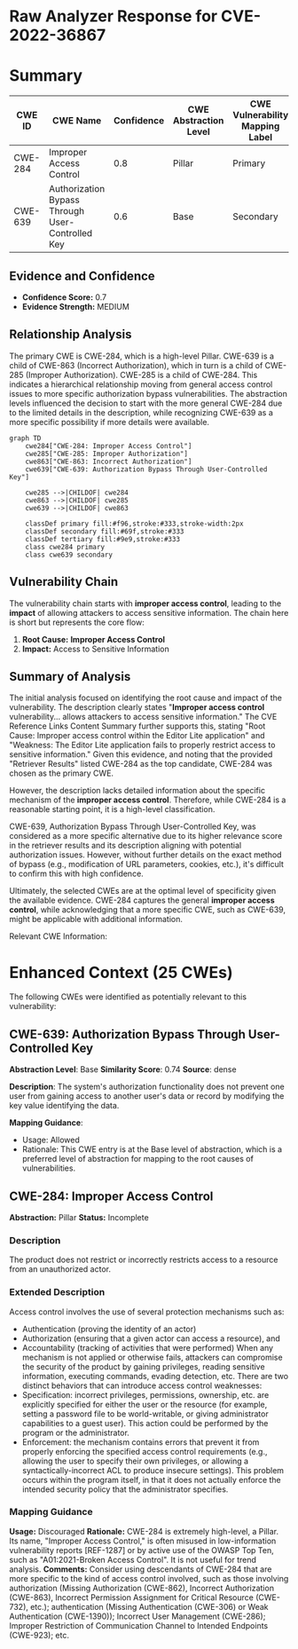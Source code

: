 # Raw Analyzer Response for CVE-2022-36867

# Summary
| CWE ID | CWE Name | Confidence | CWE Abstraction Level | CWE Vulnerability Mapping Label | CWE-Vulnerability Mapping Notes |
|---|---|---|---|---|---|
| CWE-284 | Improper Access Control | 0.8 | Pillar | Primary | Discouraged |
| CWE-639 | Authorization Bypass Through User-Controlled Key | 0.6 | Base | Secondary | Allowed |

## Evidence and Confidence

*   **Confidence Score:** 0.7
*   **Evidence Strength:** MEDIUM

## Relationship Analysis
The primary CWE is CWE-284, which is a high-level Pillar. CWE-639 is a child of CWE-863 (Incorrect Authorization), which in turn is a child of CWE-285 (Improper Authorization). CWE-285 is a child of CWE-284. This indicates a hierarchical relationship moving from general access control issues to more specific authorization bypass vulnerabilities. The abstraction levels influenced the decision to start with the more general CWE-284 due to the limited details in the description, while recognizing CWE-639 as a more specific possibility if more details were available.

```mermaid
graph TD
    cwe284["CWE-284: Improper Access Control"]
    cwe285["CWE-285: Improper Authorization"]
    cwe863["CWE-863: Incorrect Authorization"]
    cwe639["CWE-639: Authorization Bypass Through User-Controlled Key"]
    
    cwe285 -->|CHILDOF| cwe284
    cwe863 -->|CHILDOF| cwe285
    cwe639 -->|CHILDOF| cwe863
    
    classDef primary fill:#f96,stroke:#333,stroke-width:2px
    classDef secondary fill:#69f,stroke:#333
    classDef tertiary fill:#9e9,stroke:#333
    class cwe284 primary
    class cwe639 secondary
```

## Vulnerability Chain
The vulnerability chain starts with **improper access control**, leading to the **impact** of allowing attackers to access sensitive information. The chain here is short but represents the core flow:

1.  **Root Cause:** **Improper Access Control**
2.  **Impact:** Access to Sensitive Information

## Summary of Analysis
The initial analysis focused on identifying the root cause and impact of the vulnerability. The description clearly states "**Improper access control** vulnerability... allows attackers to access sensitive information." The CVE Reference Links Content Summary further supports this, stating "Root Cause: Improper access control within the Editor Lite application" and "Weakness: The Editor Lite application fails to properly restrict access to sensitive information." Given this evidence, and noting that the provided "Retriever Results" listed CWE-284 as the top candidate, CWE-284 was chosen as the primary CWE.

However, the description lacks detailed information about the specific mechanism of the **improper access control**. Therefore, while CWE-284 is a reasonable starting point, it is a high-level classification.

CWE-639, Authorization Bypass Through User-Controlled Key, was considered as a more specific alternative due to its higher relevance score in the retriever results and its description aligning with potential authorization issues. However, without further details on the exact method of bypass (e.g., modification of URL parameters, cookies, etc.), it's difficult to confirm this with high confidence.

Ultimately, the selected CWEs are at the optimal level of specificity given the available evidence. CWE-284 captures the general **improper access control**, while acknowledging that a more specific CWE, such as CWE-639, might be applicable with additional information.

Relevant CWE Information:

# Enhanced Context (25 CWEs)
The following CWEs were identified as potentially relevant to this vulnerability:

## CWE-639: Authorization Bypass Through User-Controlled Key
**Abstraction Level**: Base
**Similarity Score**: 0.74
**Source**: dense

**Description**:
The system's authorization functionality does not prevent one user from gaining access to another user's data or record by modifying the key value identifying the data.

**Mapping Guidance**:
- Usage: Allowed
- Rationale: This CWE entry is at the Base level of abstraction, which is a preferred level of abstraction for mapping to the root causes of vulnerabilities.

## CWE-284: Improper Access Control
**Abstraction:** Pillar
**Status:** Incomplete

### Description
The product does not restrict or incorrectly restricts access to a resource from an unauthorized actor.

### Extended Description
Access control involves the use of several protection mechanisms such as:
  - Authentication (proving the identity of an actor)
  - Authorization (ensuring that a given actor can access a resource), and
  - Accountability (tracking of activities that were performed)
When any mechanism is not applied or otherwise fails, attackers can compromise the security of the product by gaining privileges, reading sensitive information, executing commands, evading detection, etc.
There are two distinct behaviors that can introduce access control weaknesses:
  - Specification: incorrect privileges, permissions, ownership, etc. are explicitly specified for either the user or the resource (for example, setting a password file to be world-writable, or giving administrator capabilities to a guest user). This action could be performed by the program or the administrator.
  - Enforcement: the mechanism contains errors that prevent it from properly enforcing the specified access control requirements (e.g., allowing the user to specify their own privileges, or allowing a syntactically-incorrect ACL to produce insecure settings). This problem occurs within the program itself, in that it does not actually enforce the intended security policy that the administrator specifies.

### Mapping Guidance
**Usage:** Discouraged
**Rationale:** CWE-284 is extremely high-level, a Pillar. Its name, "Improper Access Control," is often misused in low-information vulnerability reports [REF-1287] or by active use of the OWASP Top Ten, such as "A01:2021-Broken Access Control". It is not useful for trend analysis.
**Comments:** Consider using descendants of CWE-284 that are more specific to the kind of access control involved, such as those involving authorization (Missing Authorization (CWE-862), Incorrect Authorization (CWE-863), Incorrect Permission Assignment for Critical Resource (CWE-732), etc.); authentication (Missing Authentication (CWE-306) or Weak Authentication (CWE-1390)); Incorrect User Management (CWE-286); Improper Restriction of Communication Channel to Intended Endpoints (CWE-923); etc.